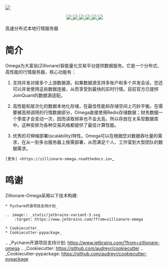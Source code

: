 
![](http://images.jieyu.ai/images/hot/zillionbanner.jpg)

<p align="center">
<a href="https://pypi.python.org/pypi/zillionare-omega">
    <img src="http://img.shields.io/pypi/v/zillionare-omega?color=brightgreen" >
</a>

<a href="https://travis-ci.com/zillionare/omega">
<img src="https://api.travis-ci.com/zillionare/omega.svg?branch=release">
</a>

<a href="https://omega.readthedocs.io/en/latest/?badge=latest">
<img src="https://readthedocs.org/projects/omega/badge/?version=latest">
</a>

<a href="https://pepy.tech/project/zillionare-omega">
<img src="https://pepy.tech/badge/zillionare-omega">
</a>

<a href="https://github.com/psf/black">
<img src="https://img.shields.io/badge/code%20style-black-000000.svg">
</a>

<a href="https://opensource.org/licenses/MIT">
<img src="https://img.shields.io/badge/License-MIT-yellow.svg">
</a>
</p>


高速分布式本地行情服务器


# 简介

Omega为大富翁(Zillionare)智能量化交易平台提供数据服务。它是一个分布式、高性能的行情服务器，核心功能有：

1. 支持并发对接多个上游数据源。如果数据源支持多账户和多个并发会话，您还可以并发使用这些数据连接，从而享受到最快的实时行情。目前官方已提供JoinQuant的数据源适配。

2. 高性能和层次化的数据本地化存储，在最佳性能和存储空间上巧妙平衡。在需要被高频调用的行情数据部分，Omega直接使用Redis存储数据；财务数据一个季度才会变动一次，因而读取频率也不会太高，所以存放在关系型数据库中。这种安排为各种交易风格都提供了最佳计算性能。

3. 优秀的可伸缩部署(scalability)特性。Omega可以在根据您对数据吞吐量的需求，在从一到多台服务器上按需部署，从而满足个人、工作室到大型团队的数据需求。


`[更多] <https://zillionare-omega.readthedocs.io>`_

鸣谢
=========

Zillionare-Omega采用以下技术构建:

    * Pycharm开源项目支持计划_

    .. image:: _static/jetbrains-variant-3.svg
        :target: https://www.jetbrains.com/?from=zillionare-omega

    * Cookiecutter_
    * Cookiecutter-pypackage_


.. _Pycharm开源项目支持计划: https://www.jetbrains.com/?from=zillionare-omega
.. _Cookiecutter: https://github.com/audreyr/cookiecutter
.. _Cookiecutter-pypackage: https://github.com/audreyr/cookiecutter-pypackage
